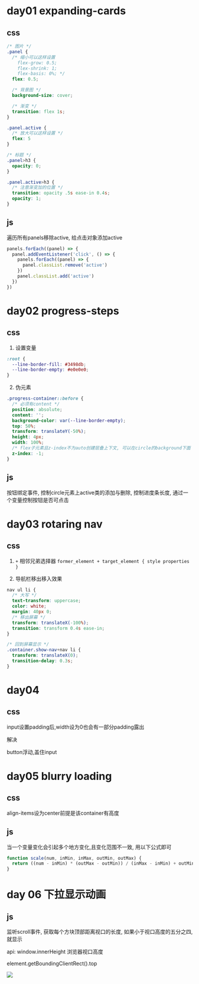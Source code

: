 # day01 expanding-cards
## css
```css
/* 图片 */
.panel {
  /* 缩小可以这样设置  
    flex-grow: 0.5;
    flex-shrink: 1;
    flex-basis: 0%; */
  flex: 0.5;

  /* 背景图 */
  background-size: cover;

  /* 渐变 */
  transition: flex 1s;
}

.panel.active {
  /* 放大可以这样设置 */
  flex: 5
}

/* 标题 */
.panel>h3 {
  opacity: 0;
}

.panel.active>h3 {
  /* 注意渐变加的位置 */
  transition: opacity .5s ease-in 0.4s;
  opacity: 1;
}
```
## js
遍历所有panels移除active, 给点击对象添加active
```javascript
panels.forEach((panel) => {
  panel.addEventListener('click', () => {
    panels.forEach((panel) => {
      panel.classList.remove('active')
    })
    panel.classList.add('active')
  })
})
```

# day02 progress-steps
## css
1. 设置变量
```css
:root {
  --line-border-fill: #3498db;
  --line-border-empty: #e0e0e0;
}
```
2. 伪元素

```css
.progress-container::before {
  /* 必须有content */
  position: absolute;
  content: '';
  background-color: var(--line-border-empty);
  top: 50%;
  transform: translateY(-50%);
  height: 4px;
  width: 100%;
  /* flex子元素且z-index不为auto创建层叠上下文, 可以在circle的background下面 */
  z-index: -1;
}
```
## js
按钮绑定事件, 控制circle元素上active类的添加与删除, 控制进度条长度, 通过一个变量控制按钮是否可点击

# day03 rotaring nav
## css
 1. `+` 相邻兄弟选择器
`former_element + target_element { style properties }`

2. 导航栏移出移入效果
```css
nav ul li {
  /* 大写 */
  text-transform: uppercase;
  color: white;
  margin: 40px 0;
  /* 移出屏幕 */
  transform: translateX(-100%);
  transition: transform 0.4s ease-in;
}

/* 回到屏幕显示 */
.container.show-nav+nav li {
  transform: translateX(0);
  transition-delay: 0.3s;
}
```

# day04
## css
input设置padding后,width设为0也会有一部分padding露出

解决

button浮动,盖住input

# day05 blurry loading

## css

align-items设为center前提是该container有高度

## js

当一个变量变化会引起多个地方变化,且变化范围不一致, 用以下公式即可
```js
function scale(num, inMin, inMax, outMin, outMax) {
  return ((num - inMin) * (outMax - outMin)) / (inMax - inMin) + outMin
}
```

# day 06 下拉显示动画

## js

监听scroll事件, 获取每个方块顶部距离视口的长度, 如果小于视口高度的五分之四,就显示

api: window.innerHeight 浏览器视口高度

element.getBoundingClientRect().top

![](https://developer.mozilla.org/en-US/docs/Web/API/Element/getBoundingClientRect/element-box-diagram.png)